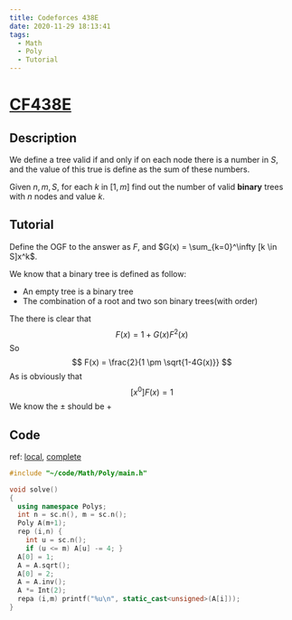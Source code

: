 ```yaml
---
title: Codeforces 438E
date: 2020-11-29 18:13:41
tags: 
  - Math
  - Poly
  - Tutorial
---
```


# [CF438E](https://www.luogu.com.cn/problem/CF438E)

## Description

We define a tree valid if and only if on each node there is a number in $S$, and the value of this true is define as the sum of these numbers.

Given $n,m,S$, for each $k$ in $[1,m]$ find out the number of valid **binary** trees with $n$ nodes and value $k$.

<!--more-->

## Tutorial

Define the OGF to the answer as $F$, and $G(x) = \sum_{k=0}^\infty [k \in S]x^k$.

We know that a binary tree is defined as follow:

+ An empty tree is a binary tree
+ The combination of a root and two son binary trees(with order)

The there is clear that
$$
F(x) = 1 + G(x)F^2(x)
$$
So
$$
F(x) = \frac{2}{1 \pm \sqrt{1-4G(x)}}
$$
As is obviously that 
$$
[x^0]F(x) = 1
$$
We know the $\pm$ should be $+$

## Code

ref: [local](https://gitee.com/coderoj/cts/blob/master/tmp/CF438E/main.cpp), [complete](https://codeforces.com/contest/438/submission/99882580)

```cpp
#include "~/code/Math/Poly/main.h"

void solve()
{
  using namespace Polys;
  int n = sc.n(), m = sc.n();
  Poly A(m+1);
  rep (i,n) { 
    int u = sc.n();
    if (u <= m) A[u] -= 4; }
  A[0] = 1;
  A = A.sqrt();
  A[0] = 2;
  A = A.inv();
  A *= Int(2);
  repa (i,m) printf("%u\n", static_cast<unsigned>(A[i]));
}
```

